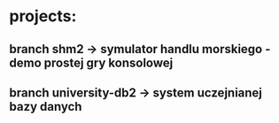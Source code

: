 # projects:
## branch shm2  -> symulator handlu morskiego - demo prostej gry konsolowej
## branch university-db2 -> system uczejnianej bazy danych 

